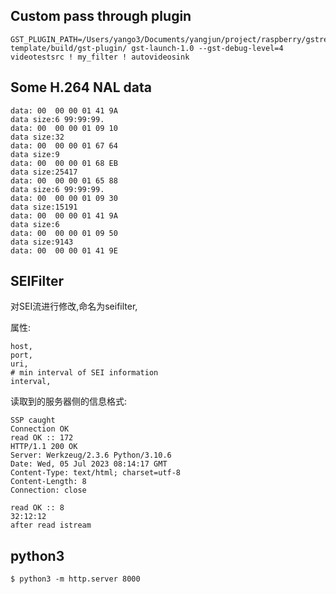 ## Custom pass through plugin

```shell
GST_PLUGIN_PATH=/Users/yango3/Documents/yangjun/project/raspberry/gstreamer/gst-template/build/gst-plugin/ gst-launch-1.0 --gst-debug-level=4 videotestsrc ! my_filter ! autovideosink
```

## Some H.264 NAL data

```
data: 00  00 00 01 41 9A
data size:6 99:99:99.
data: 00  00 00 01 09 10
data size:32
data: 00  00 00 01 67 64
data size:9
data: 00  00 00 01 68 EB
data size:25417
data: 00  00 00 01 65 88
data size:6 99:99:99.
data: 00  00 00 01 09 30
data size:15191
data: 00  00 00 01 41 9A
data size:6
data: 00  00 00 01 09 50
data size:9143
data: 00  00 00 01 41 9E

```

## SEIFilter
对SEI流进行修改,命名为seifilter,

属性:

```shell
host,
port,
uri,
# min interval of SEI information
interval,

```

读取到的服务器侧的信息格式:

```log
SSP caught
Connection OK
read OK :: 172
HTTP/1.1 200 OK
Server: Werkzeug/2.3.6 Python/3.10.6
Date: Wed, 05 Jul 2023 08:14:17 GMT
Content-Type: text/html; charset=utf-8
Content-Length: 8
Connection: close

read OK :: 8
32:12:12
after read istream

```

## python3 

```shell
$ python3 -m http.server 8000

```

